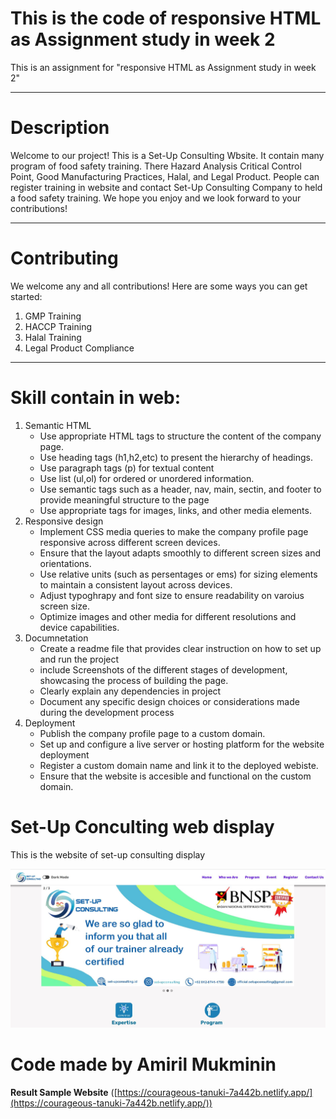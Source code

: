 
# This is the code of responsive HTML as Assignment study in week 2
This is an assignment for "responsive HTML as Assignment study in week 2"
***
# Description
Welcome to our project! This is a Set-Up Consulting Wbsite. It contain many program of food safety training. There Hazard Analysis Critical Control Point, Good Manufacturing Practices, Halal, and Legal Product. People can register training in website and contact Set-Up Consulting Company to held a food safety training. We hope you enjoy and we look forward to your contributions!
***

# Contributing
We welcome any and all contributions! Here are some ways you can get started:
1. GMP Training
2. HACCP Training
3. Halal Training
4. Legal Product Compliance
***

# Skill contain in web:
1. Semantic HTML
    - Use appropriate HTML tags to structure the content of the company page.
    - Use heading tags (h1,h2,etc) to present the hierarchy of headings.
    - Use paragraph tags (p) for textual content
    - Use list (ul,ol) for ordered or unordered information.
    - Use semantic tags such as a header, nav, main, sectin, and footer to provide meaningful structure to the page
    - Use appropriate tags for images, links, and other media elements.
2. Responsive design
    - Implement CSS media queries to make the company profile page responsive across different screen devices.
    - Ensure that the layout adapts smoothly to different screen sizes and orientations.
    - Use relative units (such as persentages or ems) for sizing elements to maintain a consistent layout across devices.
    - Adjust typoghrapy and font size to ensure readability on varoius screen size.
    - Optimize images and other media for different resolutions and device capabilities.
3. Documnetation
    - Create a readme file that provides clear instruction on how to set up and run the project
    - include Screenshots of the different stages of development, showcasing the process of building the page.
    - Clearly explain any dependencies in project
    - Document any specific design choices or considerations made during the development process
4. Deployment
    - Publish the company profile page to a custom domain.
    - Set up and configure a live server or hosting platform for the website deployment
    - Register a custom domain name and link it to the deployed webiste.
    - Ensure that the website is accesible and functional on the custom domain.

# Set-Up Conculting web display
This is the website of set-up consulting display

![Set-UpConsulting](./_Assets/Web-Set-up.JPG)

# Code made by Amiril Mukminin


**Result Sample Website** ([https://courageous-tanuki-7a442b.netlify.app/](https://courageous-tanuki-7a442b.netlify.app/))
